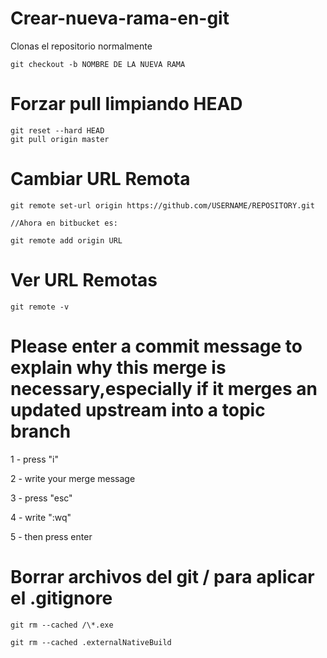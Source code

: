 # Crear-nueva-rama-en-git

Clonas el repositorio normalmente

```
git checkout -b NOMBRE DE LA NUEVA RAMA 
```

# Forzar pull limpiando HEAD
```
git reset --hard HEAD
git pull origin master
```

# Cambiar URL Remota

```
git remote set-url origin https://github.com/USERNAME/REPOSITORY.git

//Ahora en bitbucket es:

git remote add origin URL
```

# Ver URL Remotas

```
git remote -v
```


# Please enter a commit message to explain why this merge is necessary,especially if it merges an updated upstream into a topic branch

1 - press "i"

2 - write your merge message

3 - press "esc"

4 - write ":wq"

5 - then press enter 


# Borrar archivos del git / para aplicar el .gitignore

```
git rm --cached /\*.exe

git rm --cached .externalNativeBuild
```

